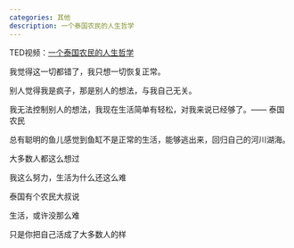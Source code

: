 ```yaml
---
categories: 其他
description: 一个泰国农民的人生哲学
---
```


TED视频：[一个泰国农民的人生哲学](http://ugcdl.video.gtimg.com/z034236ggym.m701.mp4?vkey=6BF22789D8F0250FCFC2EFC4ADBF573F0D4AE9F78BDB05C7751C40D2BB196C151DEFAA8067CFA71D6330A7DCB76CD44F698E776CED7D435DECCDD3A2263B9CD2B4711FDBC52B7D5DE2F28C03668C8975ECB632E18ACEE94B582959F7B34D3AFD490C9A4089C0B263973824AAB3F8DA802DD3780B1D1A7B76&br=29&platform=2&fmt=auto&level=0&sdtfrom=v1010&guid=03d43bac05fe17c954cb50ad371e205e)

我觉得这一切都错了，我只想一切恢复正常。

别人觉得我是疯子，那是别人的想法，与我自己无关。

我无法控制别人的想法，我现在生活简单有轻松，对我来说已经够了。—— 泰国农民

总有聪明的鱼儿感觉到鱼缸不是正常的生活，能够逃出来，回归自己的河川湖海。

大多数人都这么想过

我这么努力，生活为什么还这么难

泰国有个农民大叔说

生活，或许没那么难

只是你把自己活成了大多数人的样



